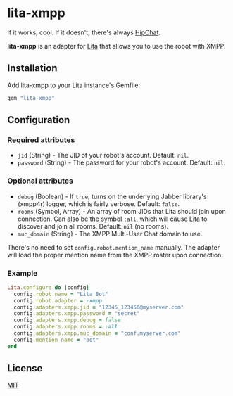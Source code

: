 # lita-xmpp

If it works, cool. If it doesn't, there's always [HipChat](http://hipchat.com).

**lita-xmpp** is an adapter for [Lita](https://github.com/jimmycuadra/lita) that allows you to use the robot with XMPP.

## Installation

Add lita-xmpp to your Lita instance's Gemfile:

``` ruby
gem "lita-xmpp"
```

## Configuration


### Required attributes

* `jid` (String) - The JID of your robot's account. Default: `nil`.
* `password` (String) - The password for your robot's account. Default: `nil`.

### Optional attributes

* `debug` (Boolean) - If `true`, turns on the underlying Jabber library's (xmpp4r) logger, which is fairly verbose. Default: `false`.
* `rooms` (Symbol, Array<String>) - An array of room JIDs that Lita should join upon connection. Can also be the symbol `:all`, which will cause Lita to discover and join all rooms. Default: `nil` (no rooms).
* `muc_domain` (String) - The XMPP Multi-User Chat domain to use. 

There's no need to set `config.robot.mention_name` manually. The adapter will load the proper mention name from the XMPP roster upon connection.

### Example

``` ruby
Lita.configure do |config|
  config.robot.name = "Lita Bot"
  config.robot.adapter = :xmpp
  config.adapters.xmpp.jid = "12345_123456@myserver.com"
  config.adapters.xmpp.password = "secret"
  config.adapters.xmpp.debug = false
  config.adapters.xmpp.rooms = :all
  config.adapters.xmpp.muc_domain = "conf.myserver.com"
  config.mention_name = "bot"
end
```

## License

[MIT](http://opensource.org/licenses/MIT)
